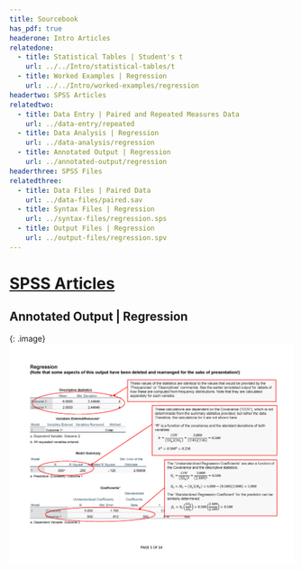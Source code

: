 ```yaml
---
title: Sourcebook
has_pdf: true
headerone: Intro Articles
relatedone:
  - title: Statistical Tables | Student's t
    url: ../../Intro/statistical-tables/t
  - title: Worked Examples | Regression
    url: ../../Intro/worked-examples/regression
headertwo: SPSS Articles
relatedtwo:
  - title: Data Entry | Paired and Repeated Measures Data
    url: ../data-entry/repeated
  - title: Data Analysis | Regression
    url: ../data-analysis/regression
  - title: Annotated Output | Regression
    url: ../annotated-output/regression
headerthree: SPSS Files
relatedthree:
  - title: Data Files | Paired Data
    url: ../data-files/paired.sav
  - title: Syntax Files | Regression
    url: ../syntax-files/regression.sps
  - title: Output Files | Regression
    url: ../output-files/regression.spv
---
```


# [SPSS Articles](../index.md)

## Annotated Output | Regression

{: .image}
![Annotated output for regression](regression.png)
